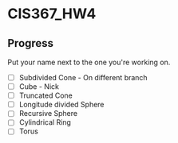 # CIS367_HW4

## Progress

Put your name next to the one you're working on.

- [ ] Subdivided Cone - On different branch
- [ ] Cube - Nick
- [ ] Truncated Cone
- [ ] Longitude divided Sphere
- [ ] Recursive Sphere
- [ ] Cylindrical Ring
- [ ] Torus
